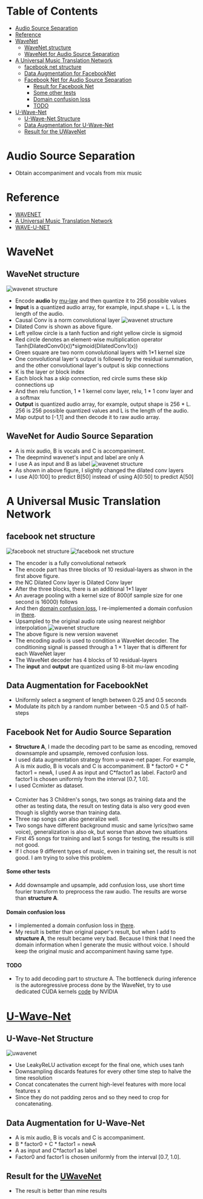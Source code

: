 # Table of Contents  
   * [Audio Source Separation](#audio-source-separation)
   * [Reference](#reference)
   * [WaveNet](#wavenet)
     * [WaveNet structure](#wavenet-structure) 
     * [WaveNet for Audio Source Separation](#wavenet-for-audio-source-separation) 
   * [A Universal Music Translation Network](#a-universal-music-translation-network)
     * [facebook net structure](#facebook-net-structure) 
     * [Data Augmentation for FacebookNet](#data-augmentation-for-facebooknet)
     * [Facebook Net for Audio Source Separation](#facebook-net-for-audio-source-separation)
        * [Result for Facebook Net](#result-for-facebook-net)
        * [Some other tests](#some-other-tests)
        * [Domain confusion loss](#domain-confusion-loss)
        * [TODO](#todo)
   * [U-Wave-Net](#u-wave-net)
        * [U-Wave-Net Structure](#u-wave-net-structure)
        * [Data Augmentation for U-Wave-Net](#data-augmentation-for-u-wave-net)
        * [Result for the UWaveNet](#result-for-the-uwavenet)

<div style="page-break-after: always;"></div>

# Audio Source Separation
- Obtain accompaniment and vocals from mix music

# Reference
- [WAVENET](https://arxiv.org/pdf/1609.03499.pdf) 
- [A Universal Music Translation Network](https://arxiv.org/pdf/1805.07848.pdf)
- [WAVE-U-NET](https://arxiv.org/pdf/1806.03185.pdf)


<div style="page-break-after: always;"></div>


# WaveNet
## WaveNet structure
![wavenet structure](https://i.stack.imgur.com/t7qkv.png "wavenet structure")
- Encode **audio** by [mu-law](https://en.wikipedia.org/wiki/%CE%9C-law_algorithm) and then quantize it to 256 possible values
- **Input** is a quantized audio array, for example, input.shape = L. L is the length of the audio.
- Causal Conv is a norm convolutional layer
![wavenet structure](http://benanne.github.io/images/wavenet.png "wavenet structure")
- Dilated Conv is shown as above figure.
- Left yellow circle is a tanh fuction and right yellow circle is sigmoid
- Red circle denotes an element-wise multiplication operator  Tanh(DilatedConv0(x))*sigmoid(DilatedConv1(x))
- Green square are two norm convolutional layers with 1*1 kernel size
- One convolutional layer's output is followed by the residual summation, and the other convolutional layer's output is skip connections
- K is the layer or block index
- Each block has a skip connection, red circle sums these skip connections up
- And then relu function, 1 * 1 kernel conv layer, relu, 1 * 1 conv layer and a softmax
- **Output** is quantized audio array, for example, output shape is 256 * L. 256 is 256 possible quantized values and L is the length of the audio.
- Map output to [-1,1] and then decode it to raw audio array.

<div style="page-break-after: always;"></div>

## WaveNet for Audio Source Separation
- A is mix audio, B is vocals and C is accompaniment.
- The deepmind wavenet's input and label are only A
- I use A as input and B as label
![wavenet structure](https://raw.githubusercontent.com/soobinseo/wavenet/master/png/wavenet.png)
- As shown in above figure, I slightly changed the dilated conv layers
- I use A[0:100] to predict B[50] instead of using A[0:50] to predict A[50]

<div style="page-break-after: always;"></div>

# A Universal Music Translation Network
## facebook net structure
![facebook net structure](https://cdn-images-1.medium.com/max/1600/1*EJWLapPO2Y88u3AYwstvmQ.png)
![facebook net structure](https://cdn-images-1.medium.com/max/1600/1*y2FfJ_LZub3oidZ19VVDow.png)
- The encoder is a fully convolutional network
- The encode part has three blocks of 10 residual-layers as shwon in the first above figure.
- the NC Dilated Conv layer is Dilated Conv layer
- After the three blocks, there is an additional 1*1 layer
- An average pooling with a kernel size of 800(if sample size for one second is 16000) follows
- And then [domain confusion loss](https://arxiv.org/pdf/1505.07818.pdf), I re-implemented a domain confusion in [there](https://github.com/ShichengChen/Domain-Adversarial-Training-of-Neural-Networks).
- Upsampled to the original audio rate using nearest neighbor interpolation
![wavenet structure](https://camo.githubusercontent.com/37b5bb84ef02a8183b21ca697842693dbfc8b077/68747470733a2f2f64726976652e676f6f676c652e636f6d2f75633f6578706f72743d766965772669643d315a6f2d6335567a504c5345516c445f53794e6f6c793358575330413766693573)
- The above figure is new version wavenet
- The encoding audio is used to condition a WaveNet decoder. The conditioning signal is passed through a 1 × 1 layer that is different for each WaveNet layer
- The WaveNet decoder has 4 blocks of 10 residual-layers
- The **input** and **output** are quantized using 8-bit mu-law encoding

## Data Augmentation for FacebookNet
- Uniformly select a segment of length between 0.25 and 0.5 seconds
- Modulate its pitch by a random number between -0.5 and 0.5 of half-steps

<div style="page-break-after: always;"></div>

## Facebook Net for Audio Source Separation
- **Structure A**, I made the decoding part to be same as encoding, removed downsample and upsample, removed confusion loss.  
- I used data augmentation strategy from u-wave-net paper. For example, A is mix audio, B is vocals and C is accompaniment. B * factor0 + C * factor1 = newA, I used A as input and C*factor1 as label. Factor0 and factor1 is chosen uniformly from the interval [0.7, 1.0].
- I used Ccmixter as dataset.

#### 
- Ccmixter has 3 Children's songs, two songs as training data and the other as testing data, the result on testing data is also very good even though is slightly worse than training data.
- Three rap songs can also generalize well.
- Two songs have different background music and same lyrics(two same voice), generalization is also ok, but worse than above two situations
- First 45 songs for training and last 5 songs for testing, the results is still not good.
- If I chose 9 different types of music, even in training set, the result is not good. I am trying to solve this problem. 

#### Some other tests
- Add downsample and upsample, add confusion loss, use short time fourier transform to preprocess the raw audio. The results are worse than **structure A**.

#### Domain confusion loss
- I implemented a domain confusion loss in [there](https://github.com/ShichengChen/Domain-Adversarial-Training-of-Neural-Networks).
- My result is better than original paper's result, but when I add to **structure A**, the result became very bad. Because I think that I need the domain information when I generate the music without voice. I should keep the original music and accompaniment having same type.

#### TODO
 - Try to add decoding part to structure A. The bottleneck during inference is the
autoregressive process done by the WaveNet, try to use dedicated CUDA kernels [code](https://github.com/NVIDIA/nv-wavenet/tree/master/pytorch) by
NVIDIA

<div style="page-break-after: always;"></div>

# [U-Wave-Net](https://github.com/f90/Wave-U-Net)
## U-Wave-Net Structure
![uwavenet](https://raw.githubusercontent.com/f90/Wave-U-Net/master/waveunet.png)
- Use LeakyReLU activation except for the final one, which uses tanh
- Downsampling discards features for every other time step to halve the time resolution
- Concat concatenates the current high-level features with more local features x
- Since they do not padding zeros and so they need to crop for concatenating.

## Data Augmentation for U-Wave-Net
- A is mix audio, B is vocals and C is accompaniment. 
- B * factor0 + C * factor1 = newA
- A as input and C*factor1 as label
- Factor0 and factor1 is chosen uniformly from the interval [0.7, 1.0].   

## Result for the [UWaveNet](https://github.com/f90/Wave-U-Net)
- The result is better than mine results
    





